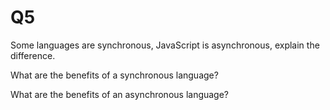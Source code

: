# Q5

Some languages are synchronous, JavaScript is asynchronous, explain the difference. 


What are the benefits of a synchronous language?


What are the benefits of an asynchronous language?

